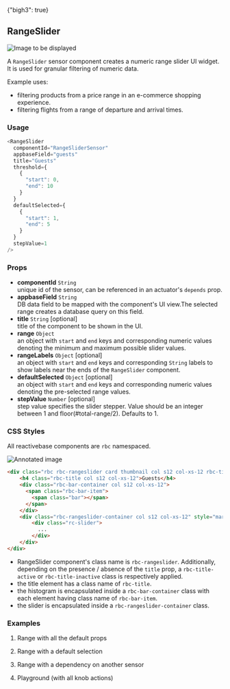 {"bigh3": true}

## RangeSlider

![Image to be displayed](https://i.imgur.com/OYUWZHL.png)

A `RangeSlider` sensor component creates a numeric range slider UI widget. It is used for granular filtering of numeric data.

Example uses:

* filtering products from a price range in an e-commerce shopping experience.
* filtering flights from a range of departure and arrival times.

### Usage

```js
<RangeSlider
  componentId="RangeSliderSensor"
  appbaseField="guests"
  title="Guests"
  threshold={
    {
      "start": 0,
      "end": 10
    }
  }
  defaultSelected={
    {
      "start": 1,
      "end": 5
    }
  }
  stepValue=1
/>
```

### Props

- **componentId** `String`  
    unique id of the sensor, can be referenced in an actuator's `depends` prop.
- **appbaseField** `String`  
    DB data field to be mapped with the component's UI view.The selected range creates a database query on this field.
- **title** `String` [optional]  
    title of the component to be shown in the UI.
- **range** `Object`  
    an object with `start` and `end` keys and corresponding numeric values denoting the minimum and maximum possible slider values.
- **rangeLabels** `Object` [optional]  
    an object with `start` and `end` keys and corresponding `String` labels to show labels near the ends of the `RangeSlider` component.
- **defaultSelected** `Object` [optional]  
    an object with `start` and `end` keys and corresponding numeric values denoting the pre-selected range values.
- **stepValue** `Number` [optional]  
    step value specifies the slider stepper. Value should be an integer between 1 and floor(#total-range/2). Defaults to 1.

### CSS Styles

All reactivebase components are `rbc` namespaced.

![Annotated image](https://i.imgur.com/jXeI9W1.png)

```html
<div class="rbc rbc-rangeslider card thumbnail col s12 col-xs-12 rbc-title-active rbc-labels-inactive">
    <h4 class="rbc-title col s12 col-xs-12">Guests</h4>
    <div class="rbc-bar-container col s12 col-xs-12">
      <span class="rbc-bar-item">
        <span class="bar"></span>
      </span>
    </div>
    <div class="rbc-rangeslider-container col s12 col-xs-12" style="margin: 25px 0px;">
        <div class="rc-slider">
          ...
        </div>
    </div>
</div>
```

* RangeSlider component's class name is `rbc-rangeslider`. Additionally, depending on the presence / absence of the `title` prop, a `rbc-title-active` or `rbc-title-inactive` class is respectively applied.
* the title element has a class name of `rbc-title`.
* the histogram is encapsulated inside a `rbc-bar-container` class with each element having class name of `rbc-bar-item`.
* the slider is encapsulated inside a `rbc-rangeslider-container` class.


### Examples

1. Range with all the default props

2. Range with a default selection

3. Range with a dependency on another sensor

4. Playground (with all knob actions)


